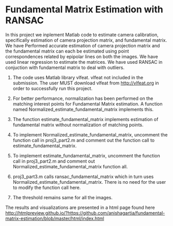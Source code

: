 # Fundamental Matrix Estimation with RANSAC

In this project we inplement Matlab code to estimate camera calibration, specifically estimation of camera projection matrix, and fundamental matrix. We have Performed accurate estimation of camera projection matrix and the fundamental matrix can each be estimated using point correspondences related by epipolar lines on both the images. We have used linear regression to estimate the matrices. We have used RANSAC in conjuction with fundamental matrix to deal with outliers.


1. The code uses Matlab library vlfeat. vlfeat not included in the submission. The user MUST download vlfeat from http://vlfeat.org in order to successfully run this project.

2. For better performance, normalization has been performed on the matching interest points for Fundamental Matrix estimation. A function named 
Normalized_estimate_fundamental_matrix implements this.

3. The function estimate_fundamental_matrix implements estimation of fundamental matrix without normalization of matching points.

4. To implement Normalized_estimate_fundamental_matrix, uncomment the function call in proj3_part2.m and comment out the function call to estimate_fundamental_matrix.

5. To implement estimate_fundamental_matrix, uncomment the function call in proj3_part2.m and comment out Normalized_estimate_fundamental_matrix function all.

6. proj3_part3.m calls ransac_fundamental_matrix which in turn uses Normalized_estimate_fundamental_matrix. There is no need for the user to modify the function call here.

7. The threshold remains same for all the images.

The results and visualizations are presented in a html page found here  
http://htmlpreview.github.io/?https://github.com/anishagartia/fundamental-matrix-estimation/blob/master/html/index.html
